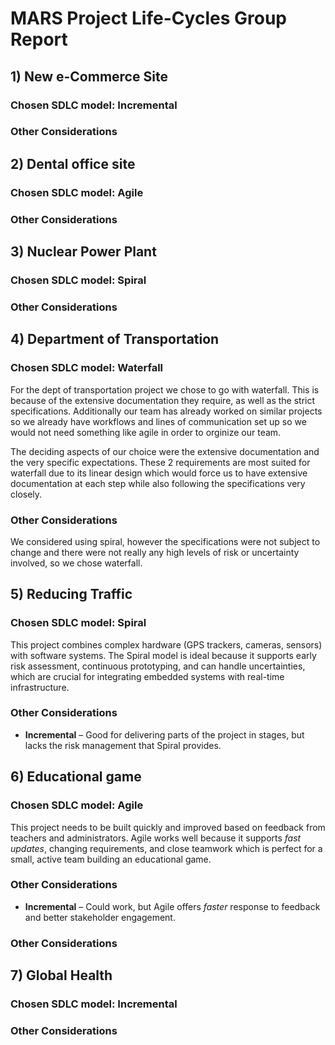 # MARS Project Life-Cycles Group Report


## 1) New e-Commerce Site
### Chosen SDLC model: Incremental
<!-- Add justification, which includes key aspects below-->

### Other Considerations 
<!-- Add other considered options below-->


## 2) Dental office site
### Chosen SDLC model: Agile
<!-- Add justification, which includes key aspects below-->

### Other Considerations 
<!-- Add other considered options below-->


## 3) Nuclear Power Plant
### Chosen SDLC model: Spiral
<!-- Add justification, which includes key aspects below-->

### Other Considerations 
<!-- Add other considered options below-->

## 4) Department of Transportation
### Chosen SDLC model: Waterfall
<!-- Add justification, which includes key aspects below-->
For the dept of transportation project we chose to go with waterfall. This is because of the extensive documentation they require, as well as the strict specifications. Additionally our team has already worked on similar projects so we already have workflows and lines of communication set up so we would not need something like agile in order to orginize our team.

The deciding aspects of our choice were the extensive documentation and the very specific expectations. These 2 requirements are most suited for waterfall due to its linear design which would force us to have extensive documentation at each step while also following the specifications very closely. 

### Other Considerations 
<!-- Add other considered options below-->

We considered using spiral, however the specifications were not subject to change and there were not really any high levels of risk or uncertainty involved, so we chose waterfall.


## 5) Reducing Traffic
### Chosen SDLC model: Spiral
 This project combines complex hardware (GPS trackers, cameras, sensors) with software systems. The Spiral model is ideal because it supports early risk assessment, continuous prototyping, and can handle uncertainties, which are crucial for integrating embedded systems with real-time infrastructure.

### Other Considerations 
- **Incremental** –  Good for delivering parts of the project in stages, but lacks the risk management that Spiral provides.


## 6) Educational game
### Chosen SDLC model: Agile
This project needs to be built quickly and improved based on feedback from teachers and administrators. Agile works well because it supports *fast updates*, changing requirements, and close teamwork  which is perfect for a small, active team building an educational game.

### Other Considerations 
- **Incremental** – Could work, but Agile offers *faster* response to feedback and better stakeholder engagement.

### Other Considerations 
<!-- Add other considered options below-->


## 7) Global Health
### Chosen SDLC model: Incremental
<!-- Add justification, which includes key aspects below-->

### Other Considerations 
<!-- Add other considered options below-->

